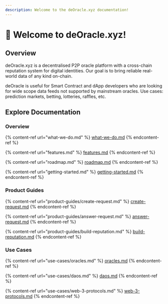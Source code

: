 ```yaml
---
description: Welcome to the deOracle.xyz documentation!
---
```


# 👋 Welcome to deOracle.xyz!

## Overview

deOracle.xyz is a decentralised P2P oracle platform with a cross-chain reputation system for digital identities. Our goal is to bring reliable real-world data of any kind on-chain.

deOracle is useful for Smart Contract and dApp developers who are looking for wide scope data feeds not supported by mainstream oracles. Use cases: prediction markets, betting, lotteries, raffles, etc.





## Explore Documentation

### Overview

{% content-ref url="what-we-do.md" %}
[what-we-do.md](what-we-do.md)
{% endcontent-ref %}

{% content-ref url="features.md" %}
[features.md](features.md)
{% endcontent-ref %}

{% content-ref url="roadmap.md" %}
[roadmap.md](roadmap.md)
{% endcontent-ref %}

{% content-ref url="getting-started.md" %}
[getting-started.md](getting-started.md)
{% endcontent-ref %}



### Product Guides

{% content-ref url="product-guides/create-request.md" %}
[create-request.md](product-guides/create-request.md)
{% endcontent-ref %}

{% content-ref url="product-guides/answer-request.md" %}
[answer-request.md](product-guides/answer-request.md)
{% endcontent-ref %}

{% content-ref url="product-guides/build-reputation.md" %}
[build-reputation.md](product-guides/build-reputation.md)
{% endcontent-ref %}



### Use Cases

{% content-ref url="use-cases/oracles.md" %}
[oracles.md](use-cases/oracles.md)
{% endcontent-ref %}

{% content-ref url="use-cases/daos.md" %}
[daos.md](use-cases/daos.md)
{% endcontent-ref %}

{% content-ref url="use-cases/web-3-protocols.md" %}
[web-3-protocols.md](use-cases/web-3-protocols.md)
{% endcontent-ref %}

